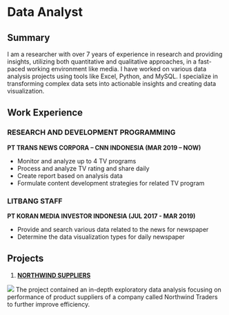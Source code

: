 # Data Analyst

## Summary 
I am a researcher with over 7 years of experience in research and providing insights, utilizing both quantitative and qualitative approaches, in a fast-paced working environment like media. I have worked on various data analysis projects using tools like Excel, Python, and MySQL. I specialize in transforming complex data sets into actionable insights and creating data visualization.

## Work Experience
### RESEARCH AND DEVELOPMENT PROGRAMMING
**PT TRANS NEWS CORPORA – CNN INDONESIA (MAR 2019 – NOW)**
- Monitor and analyze up to 4 TV programs
-	Process and analyze TV rating and share daily
-	Create report based on analysis data
-	Formulate content development strategies for related TV program

### LITBANG STAFF
**PT KORAN MEDIA INVESTOR INDONESIA (JUL 2017 - MAR 2019)**
- Provide and search various data related to the news for newspaper
-	Determine the data visualization types for daily newspaper

## Projects
1. [**NORTHWIND SUPPLIERS**]([https://pages.github.com/](https://github.com/ChrisAntococt471/Capston-Project-2---Northwind-Suppliers))

![](https://myoctocat.com/assets/images/base-octocat.svg)
The project contained an in-depth exploratory data analysis focusing on performance of product suppliers of a company called Northwind Traders to further improve efficiency.
